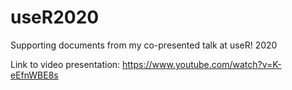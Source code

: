 # useR2020
Supporting documents from my co-presented talk at useR! 2020

Link to video presentation: https://www.youtube.com/watch?v=K-eEfnWBE8s